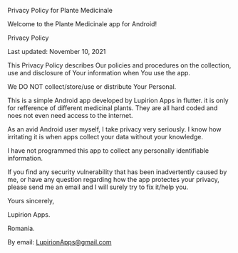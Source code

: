 Privacy Policy for Plante Medicinale

Welcome to the Plante Medicinale app for Android!
 

Privacy Policy

Last updated: November 10, 2021

This Privacy Policy describes Our policies and procedures on the collection, use and disclosure of Your information when You use the app.

We DO NOT collect/store/use or distribute Your Personal. 


This is a simple Android app developed by Lupirion Apps in flutter. it is only for refference of different medicinal plants. They are all hard coded and noes not even need access to the internet.

As an avid Android user myself, I take privacy very seriously. I know how irritating it is when apps collect your data without your knowledge.

I have not programmed this app to collect any personally identifiable information. 

If you find any security vulnerability that has been inadvertently caused by me, or have any question regarding how the app protectes your privacy, please send me an email and I will surely try to fix it/help you.

Yours sincerely,

Lupirion Apps.

Romania.

By email: LupirionApps@gmail.com
